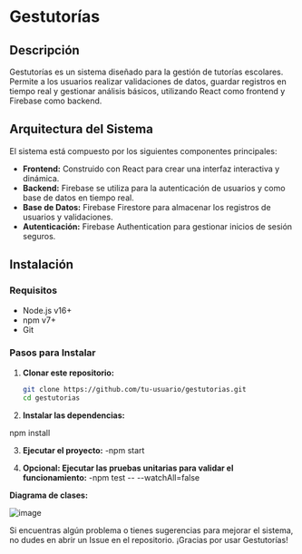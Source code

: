 # Gestutorías

## Descripción

Gestutorías es un sistema diseñado para la gestión de tutorías escolares. Permite a los usuarios realizar validaciones de datos, guardar registros en tiempo real y gestionar análisis básicos, utilizando React como frontend y Firebase como backend.

## Arquitectura del Sistema

El sistema está compuesto por los siguientes componentes principales:
- **Frontend:** Construido con React para crear una interfaz interactiva y dinámica.
- **Backend:** Firebase se utiliza para la autenticación de usuarios y como base de datos en tiempo real.
- **Base de Datos:** Firebase Firestore para almacenar los registros de usuarios y validaciones.
- **Autenticación:** Firebase Authentication para gestionar inicios de sesión seguros.

## Instalación

### Requisitos

- Node.js v16+  
- npm v7+  
- Git  

### Pasos para Instalar

1. **Clonar este repositorio:**
   ```bash
   git clone https://github.com/tu-usuario/gestutorias.git
   cd gestutorias
2. **Instalar las dependencias:**

npm install

3. **Ejecutar el proyecto:**
-npm start

4. **Opcional: Ejecutar las pruebas unitarias para validar el funcionamiento:**
-npm test -- --watchAll=false


**Diagrama de clases:**


![image](https://github.com/user-attachments/assets/16b78154-7b0e-40d7-b46d-f710e9567793)

Si encuentras algún problema o tienes sugerencias para mejorar el sistema, no dudes en abrir un Issue en el repositorio. ¡Gracias por usar Gestutorías!

